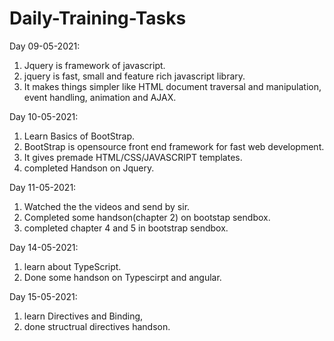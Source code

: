 # Daily-Training-Tasks
Day 09-05-2021:

1. Jquery is framework of javascript.
2. jquery is fast, small and feature rich javascript library.
3. It makes things simpler like HTML document traversal and manipulation, event handling, animation and AJAX.


Day 10-05-2021:
1. Learn Basics of BootStrap.
2. BootStrap is opensource front end framework for fast web development.
3. It gives premade HTML/CSS/JAVASCRIPT templates.
4. completed Handson on Jquery.


Day 11-05-2021:
1. Watched the the videos and send by sir.
2. Completed some handson(chapter 2) on bootstap sendbox.
3. completed chapter 4 and 5 in bootstrap sendbox.


Day 14-05-2021:
1. learn about TypeScript.
2. Done some handson  on Typescirpt and angular.

Day 15-05-2021:
1. learn Directives and Binding,
2. done structrual directives handson.
